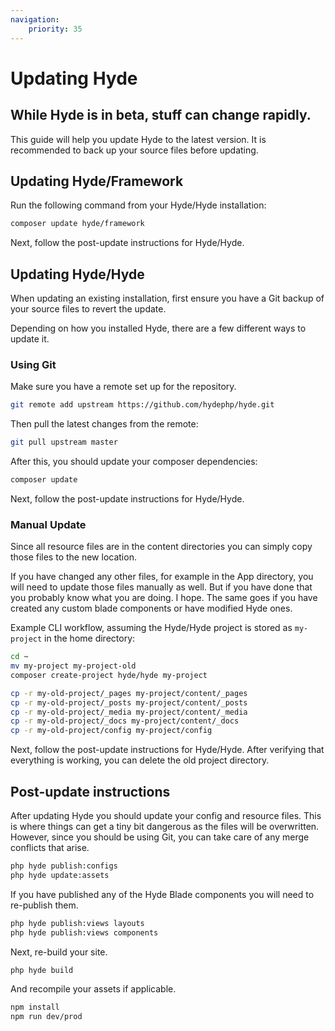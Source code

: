 ```yaml
---
navigation:
    priority: 35
---
```


# Updating Hyde

## While Hyde is in beta, stuff can change rapidly.
This guide will help you update Hyde to the latest version. It is recommended to back up your source files before updating.

## Updating Hyde/Framework

Run the following command from your Hyde/Hyde installation:
```bash
composer update hyde/framework
```

Next, follow the post-update instructions for Hyde/Hyde.

## Updating Hyde/Hyde
When updating an existing installation, first ensure you have a Git backup of your source files to revert the update.

Depending on how you installed Hyde, there are a few different ways to update it.

### Using Git
Make sure you have a remote set up for the repository.
```bash
git remote add upstream https://github.com/hydephp/hyde.git
```

Then pull the latest changes from the remote:
```bash
git pull upstream master
```

After this, you should update your composer dependencies:
```bash
composer update
```

Next, follow the post-update instructions for Hyde/Hyde.

### Manual Update
Since all resource files are in the content directories you can simply copy those files to the new location.

If you have changed any other files, for example in the App directory, you will need to update those files manually as well. But if you have done that you probably know what you are doing. I hope. The same goes if you have created any custom blade components or have modified Hyde ones.

Example CLI workflow, assuming the Hyde/Hyde project is stored as `my-project` in the home directory:
```bash
cd ~
mv my-project my-project-old
composer create-project hyde/hyde my-project

cp -r my-old-project/_pages my-project/content/_pages
cp -r my-old-project/_posts my-project/content/_posts
cp -r my-old-project/_media my-project/content/_media
cp -r my-old-project/_docs my-project/content/_docs
cp -r my-old-project/config my-project/config
```

Next, follow the post-update instructions for Hyde/Hyde. After verifying that everything is working, you can delete the old project directory.

## Post-update instructions
After updating Hyde you should update your config and resource files. This is where things can get a tiny bit dangerous as the files will be overwritten. However, since you should be using Git, you can take care of any merge conflicts that arise.

```bash
php hyde publish:configs
php hyde update:assets
```

If you have published any of the Hyde Blade components you will need to re-publish them.

```bash
php hyde publish:views layouts
php hyde publish:views components
```

Next, re-build your site.

```bash
php hyde build
```

And recompile your assets if applicable.

```bash
npm install
npm run dev/prod
```
